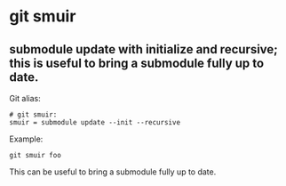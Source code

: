 # git smuir

## submodule update with initialize and recursive; this is useful to bring a submodule fully up to date.

Git alias:

```git
# git smuir:
smuir = submodule update --init --recursive
```

Example:

```shell
git smuir foo
```

This can be useful to bring a submodule fully up to date.
